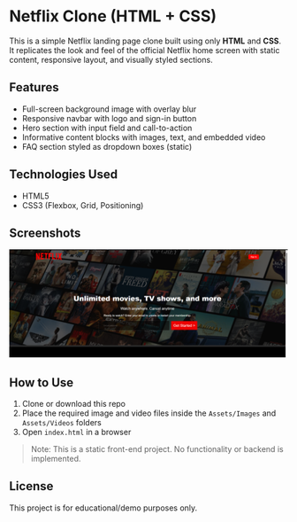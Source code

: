 # Netflix Clone (HTML + CSS)

This is a simple Netflix landing page clone built using only **HTML** and **CSS**. It replicates the look and feel of the official Netflix home screen with static content, responsive layout, and visually styled sections.

## Features

- Full-screen background image with overlay blur  
- Responsive navbar with logo and sign-in button  
- Hero section with input field and call-to-action  
- Informative content blocks with images, text, and embedded video  
- FAQ section styled as dropdown boxes (static)  

## Technologies Used

- HTML5  
- CSS3 (Flexbox, Grid, Positioning)

## Screenshots

![Netflix Clone Screenshot](Assets/Images/Capture.jpg)

## How to Use

1. Clone or download this repo  
2. Place the required image and video files inside the `Assets/Images` and `Assets/Videos` folders  
3. Open `index.html` in a browser  

> Note: This is a static front-end project. No functionality or backend is implemented.

## License

This project is for educational/demo purposes only.
